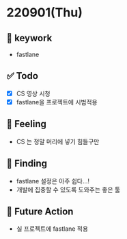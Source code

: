 # 220901(Thu)

## 🔑 keywork

- fastlane

## ✅ Todo

- [x] CS 영상 시청
- [x] fastlane을 프로젝트에 시범적용

## 🤔 Feeling

- CS 는 정말 머리에 넣기 힘들구만

## 💎 Finding

- fastlane 설정은 아주 쉽다...!
- 개발에 집중할 수 있도록 도와주는 좋은 툴

## 🌈 Future Action

- 실 프로젝트에 fastlane 적용